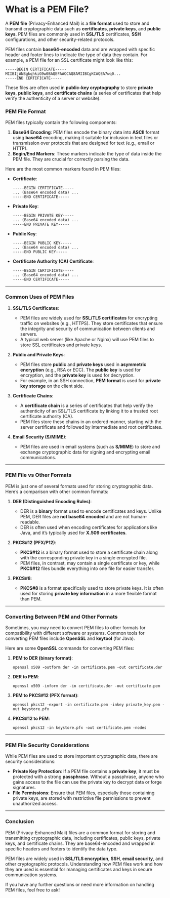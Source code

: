 # **What is a PEM File?**

A **PEM file** (Privacy-Enhanced Mail) is a **file format** used to store and transmit cryptographic data such as **certificates**, **private keys**, and **public keys**. PEM files are commonly used in **SSL/TLS** certificates, **SSH** configurations, and other security-related protocols.

PEM files contain **base64-encoded** data and are wrapped with specific header and footer lines to indicate the type of data they contain. For example, a PEM file for an SSL certificate might look like this:

```
-----BEGIN CERTIFICATE-----
MIIBIjANBgkqhkiG9w0BAQEFAAOCAQ8AMIIBCgKCAQEA7wq0...
-----END CERTIFICATE-----
```

These files are often used in **public-key cryptography** to store **private keys**, **public keys**, and **certificate chains** (a series of certificates that help verify the authenticity of a server or website).

### **PEM File Format**

PEM files typically contain the following components:
1. **Base64 Encoding**: PEM files encode the binary data into **ASCII** format using **base64** encoding, making it suitable for inclusion in text files or transmission over protocols that are designed for text (e.g., email or HTTP).
2. **Begin/End Markers**: These markers indicate the type of data inside the PEM file. They are crucial for correctly parsing the data.

Here are the most common markers found in PEM files:

- **Certificate**:
  ```
  -----BEGIN CERTIFICATE-----
  ... (Base64 encoded data) ...
  -----END CERTIFICATE-----
  ```

- **Private Key**:
  ```
  -----BEGIN PRIVATE KEY-----
  ... (Base64 encoded data) ...
  -----END PRIVATE KEY-----
  ```

- **Public Key**:
  ```
  -----BEGIN PUBLIC KEY-----
  ... (Base64 encoded data) ...
  -----END PUBLIC KEY-----
  ```

- **Certificate Authority (CA) Certificate**:
  ```
  -----BEGIN CERTIFICATE-----
  ... (Base64 encoded data) ...
  -----END CERTIFICATE-----
  ```

---

### **Common Uses of PEM Files**

1. **SSL/TLS Certificates**:
   - PEM files are widely used for **SSL/TLS certificates** for encrypting traffic on websites (e.g., HTTPS). They store certificates that ensure the integrity and security of communication between clients and servers.
   - A typical web server (like Apache or Nginx) will use PEM files to store SSL certificates and private keys.

2. **Public and Private Keys**:
   - PEM files store **public** and **private keys** used in **asymmetric encryption** (e.g., RSA or ECC). The **public key** is used for encryption, and the **private key** is used for decryption.
   - For example, in an SSH connection, **PEM format** is used for **private key storage** on the client side.

3. **Certificate Chains**:
   - A **certificate chain** is a series of certificates that help verify the authenticity of an SSL/TLS certificate by linking it to a trusted root certificate authority (CA).
   - PEM files store these chains in an ordered manner, starting with the server certificate and followed by intermediate and root certificates.

4. **Email Security (S/MIME)**:
   - PEM files are used in email systems (such as **S/MIME**) to store and exchange cryptographic data for signing and encrypting email communications.

---

### **PEM File vs Other Formats**

PEM is just one of several formats used for storing cryptographic data. Here’s a comparison with other common formats:

1. **DER (Distinguished Encoding Rules)**:
   - DER is a **binary** format used to encode certificates and keys. Unlike PEM, DER files are **not base64 encoded** and are not human-readable.
   - DER is often used when encoding certificates for applications like Java, and it’s typically used for **X.509 certificates**.

2. **PKCS#12 (PFX/P12)**:
   - **PKCS#12** is a binary format used to store a certificate chain along with the corresponding private key in a single encrypted file.
   - PEM files, in contrast, may contain a single certificate or key, while **PKCS#12** files bundle everything into one file for easier transfer.

3. **PKCS#8**:
   - **PKCS#8** is a format specifically used to store private keys. It is often used for storing **private key information** in a more flexible format than PEM.

---

### **Converting Between PEM and Other Formats**

Sometimes, you may need to convert PEM files to other formats for compatibility with different software or systems. Common tools for converting PEM files include **OpenSSL** and **keytool** (for Java).

Here are some **OpenSSL** commands for converting PEM files:

1. **PEM to DER (binary format)**:
   ```
   openssl x509 -outform der -in certificate.pem -out certificate.der
   ```

2. **DER to PEM**:
   ```
   openssl x509 -inform der -in certificate.der -out certificate.pem
   ```

3. **PEM to PKCS#12 (PFX format)**:
   ```
   openssl pkcs12 -export -in certificate.pem -inkey private_key.pem -out keystore.pfx
   ```

4. **PKCS#12 to PEM**:
   ```
   openssl pkcs12 -in keystore.pfx -out certificate.pem -nodes
   ```

---

### **PEM File Security Considerations**

While PEM files are used to store important cryptographic data, there are security considerations:
- **Private Key Protection**: If a PEM file contains a **private key**, it must be protected with a strong **passphrase**. Without a passphrase, anyone who gains access to the file can use the private key to decrypt data or forge signatures.
- **File Permissions**: Ensure that PEM files, especially those containing private keys, are stored with restrictive file permissions to prevent unauthorized access.

---

### **Conclusion**

PEM (Privacy-Enhanced Mail) files are a common format for storing and transmitting cryptographic data, including certificates, public keys, private keys, and certificate chains. They are base64-encoded and wrapped in specific headers and footers to identify the data type.

PEM files are widely used in **SSL/TLS encryption**, **SSH**, **email security**, and other cryptographic protocols. Understanding how PEM files work and how they are used is essential for managing certificates and keys in secure communication systems.

If you have any further questions or need more information on handling PEM files, feel free to ask!